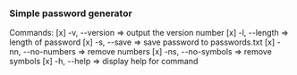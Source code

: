 ### Simple password generator

Commands:
[x] -v, --version => output the version number
[x] -l, --length <number> => length of password
[x] -s, --save => save password to passwords.txt
[x] -nn, --no-numbers => remove numbers
[x] -ns, --no-symbols => remove symbols
[x] -h, --help => display help for command
